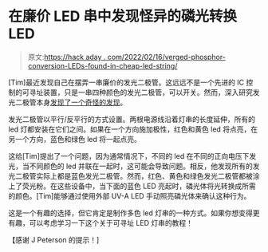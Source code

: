 # 在廉价 LED 串中发现怪异的磷光转换 LED

> 原文:[https://hack aday . com/2022/02/16/verged-phosphor-conversion-LEDs-found-in-cheap-led-string/](https://hackaday.com/2022/02/16/weird-phosphor-conversion-leds-found-in-cheap-led-string/)

[Tim]最近发现自己在摆弄一串廉价的发光二极管。这远远不是一个先进的 IC 控制的可寻址装置，只是一串四种颜色的发光二极管，可以开关。然而，深入研究发光二极管本身[发现了一个奇怪的发现](https://cpldcpu.wordpress.com/2022/01/29/analyzing-another-multicolor-string-light-with-unusual-leds/)。

发光二极管以平行/反平行的方式设置。两根电源线沿着灯串的长度延伸，所有的 led 灯都安装在它们之间。如果在一个方向施加极性，红色和黄色 led 将点亮，在另一个方向，蓝色和绿色 led 将一起点亮。

这给[Tim]提出了一个问题，因为通常情况下，不同的 led 在不同的正向电压下发光，当不同颜色的 led 并联在一起时，这可能会导致问题。相反，他发现所有的发光二极管实际上都是蓝色发光二极管。然而，红色、黄色和绿色发光二极管都被涂上了荧光粉。在这些设备中，当下面的蓝色 LED 亮起时，磷光体将光转换成所需的颜色。[Tim]能够通过使用外部 UV-A LED 手动照亮磷光体来确认这种行为。

这是一个有趣的选择，但它肯定是制作多色 led 灯串的一种方式。如果你想变得更有趣，可以考虑学习一下这个关于可寻址 LED 灯串的教程！

【感谢 J Peterson 的提示！]